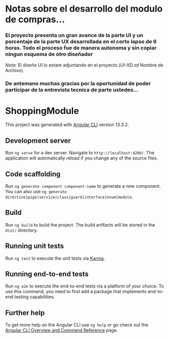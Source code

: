 # Notas sobre el desarrollo del modulo de compras...

### El proyecto presenta un gran avance de la parte UI y un porcentaje de la parte UX desarrollada en el corto lapso de 6 horas. Todo el proceso fue de manera autonoma y sin copiar ningun esquema de otro diseñador

_Nota:_ El diseño UI lo estare adjuntando en el proyecto (_UI-XD.xd_ Nombre de Archivo).

### De antemano muchas gracias por la oportunidad de poder participar de la entrevista tecnica de parte ustedes...

# ShoppingModule

This project was generated with [Angular CLI](https://github.com/angular/angular-cli) version 13.3.2.

## Development server

Run `ng serve` for a dev server. Navigate to `http://localhost:4200/`. The application will automatically reload if you change any of the source files.

## Code scaffolding

Run `ng generate component component-name` to generate a new component. You can also use `ng generate directive|pipe|service|class|guard|interface|enum|module`.

## Build

Run `ng build` to build the project. The build artifacts will be stored in the `dist/` directory.

## Running unit tests

Run `ng test` to execute the unit tests via [Karma](https://karma-runner.github.io).

## Running end-to-end tests

Run `ng e2e` to execute the end-to-end tests via a platform of your choice. To use this command, you need to first add a package that implements end-to-end testing capabilities.

## Further help

To get more help on the Angular CLI use `ng help` or go check out the [Angular CLI Overview and Command Reference](https://angular.io/cli) page.
